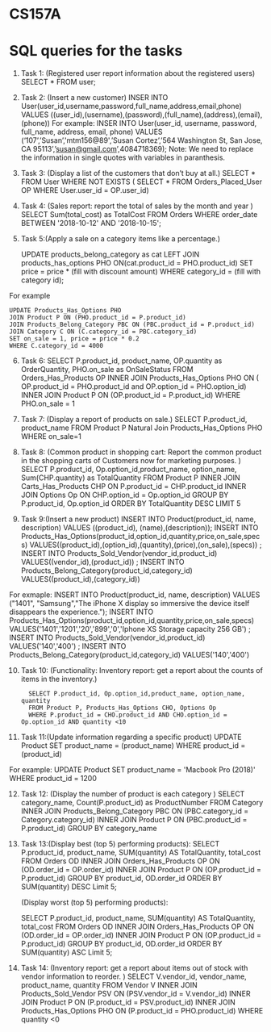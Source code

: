 # CS157A
# SQL queries for the tasks
1. Task 1: (Registered user report information about the registered users)
           SELECT * FROM user;
           
2. Task 2: (Insert a new customer)
	   INSER INTO User(user_id,username,password,full_name,address,email,phone)
	   VALUES ((user_id),(username),(password),(full_name),(address),(email),(phone))
For example:
           INSER INTO User(user_id, username, password, full_name, address, email, phone)
           VALUES (‘107’,’Susan’,'mtm156@89',’Susan Cortez’,’564 Washington St, San Jose, CA 95113’,’susan@gmail.com’,4084718369);
  Note: We need to replace the information in single quotes with variables in paranthesis.

3. Task 3: (Display a list of the customers that don’t buy at all.)
	   SELECT * 
	   FROM User
	   WHERE NOT EXISTS ( SELECT * 
			      FROM Orders_Placed_User OP
                              WHERE User.user_id = OP.user_id)
                                        
                                        

4. Task 4: (Sales report: report the total of sales by the month and year )
        SELECT Sum(total_cost) as TotalCost
	FROM Orders
	WHERE order_date BETWEEN '2018-10-12' AND '2018-10-15';
	
5. Task 5:(Apply a sale on a category items like a percentage.)
	
	UPDATE products_belong_category as cat
	LEFT JOIN products_has_options PHO ON(cat.product_id = PHO.product_id)
	SET price = price * (fill with discount amount)
	WHERE category_id = (fill with category id);
	
For example

	UPDATE Products_Has_Options PHO
	JOIN Product P ON (PHO.product_id = P.product_id)
	JOIN Products_Belong_Category PBC ON (PBC.product_id = P.product_id)
	JOIN Category C ON (C.category_id = PBC.category_id)
	SET on_sale = 1, price = price * 0.2
	WHERE C.category_id = 4000



6. Task 6:
	SELECT P.product_id, product_name, OP.quantity as OrderQuantity, PHO.on_sale as OnSaleStatus 
	FROM Orders_Has_Products OP 
		INNER JOIN Products_Has_Options PHO ON ( OP.product_id = PHO.product_id and OP.option_id = PHO.option_id) 
            	INNER JOIN Product P ON (OP.product_id = P.product_id) 
	WHERE PHO.on_sale = 1


                                
7. Task 7: (Display a report of products on sale.)
	SELECT P.product_id, product_name
	FROM  Product P
		Natural Join Products_Has_Options PHO 
	WHERE on_sale=1
	   
8. Task 8: (Common product in shopping cart: Report the common product in the shopping carts of Customers now for marketing purposes. )
          SELECT P.product_id, Op.option_id,product_name, option_name, Sum(CHP.quantity) as TotalQuantity
          FROM Product P
	       INNER JOIN Carts_Has_Products CHP ON P.product_id = CHP.product_id
               INNER JOIN Options Op ON CHP.option_id = Op.option_id
          GROUP BY P.product_id, Op.option_id
	  ORDER BY TotalQuantity DESC 
     	 LIMIT 5 
          
9. Task 9:(Insert a new product)
	INSERT INTO Product(product_id, name, description) 
		VALUES ((product_id), (name),(description));
	INSERT INTO Products_Has_Options(product_id,option_id,quantity,price,on_sale,specs) 
		VALUES((product_id),(option_id),(quantity),(price),(on_sale),(specs)) ;
	INSERT INTO Products_Sold_Vendor(vendor_id,product_id) 
		VALUES((vendor_id),(product_id)) ;
	INSERT INTO Products_Belong_Category(product_id,category_id)
		VALUES((product_id),(category_id))

For exmaple: 
        INSERT INTO Product(product_id, name, description) 
		VALUES ("1401", "Samsung","The iPhone X display so immersive the device itself disappears the experience.");
	INSERT INTO Products_Has_Options(product_id,option_id,quantity,price,on_sale,specs) 
		VALUES('1401','1201','20','899','0','Iphone XS Storage capacity 256 GB') ;
	INSERT INTO Products_Sold_Vendor(vendor_id,product_id) 
		VALUES('140','400') ;
	INSERT INTO Products_Belong_Category(product_id,category_id)
		VALUES('140','400')
	   

10. Task 10: (Functionality: Inventory report: get a report about the counts of items in the inventory.)

          SELECT P.product_id, Op.option_id,product_name, option_name, quantity
          FROM Product P, Products_Has_Options CHO, Options Op 
          WHERE P.product_id = CHO.product_id AND CHO.option_id = Op.option_id AND quantity <10
	  
11. Task 11:(Update information regarding a specific product)
	UPDATE Product
   	SET product_name = (product_name)
	WHERE product_id = (product_id)

For example: 
	UPDATE Product
   	SET product_name = 'Macbook Pro (2018)'
	WHERE product_id = 1200
	
	
12. Task 12: (Display the number of product is each category )
	SELECT category_name, Count(P.product_id) as ProductNumber
	FROM Category
		INNER JOIN Products_Belong_Category PBC ON (PBC.category_id = Category.category_id)
            	INNER JOIN Product P ON (PBC.product_id = P.product_id)
	GROUP BY category_name

	
	
13. Task 13:(Display best (top 5) performing products):
	SELECT P.product_id, product_name, SUM(quantity) AS TotalQuantity, total_cost
	FROM Orders OD
		INNER JOIN Orders_Has_Products OP ON (OD.order_id = OP.order_id)
            	INNER JOIN Product P ON (OP.product_id = P.product_id)
	GROUP BY product_id, OD.order_id
	ORDER BY SUM(quantity) DESC
	Limit 5;
	
	(Display worst (top 5) performing products):
	
	SELECT P.product_id, product_name, SUM(quantity) AS TotalQuantity, total_cost
	FROM Orders OD
		INNER JOIN Orders_Has_Products OP ON (OD.order_id = OP.order_id)
            	INNER JOIN Product P ON (OP.product_id = P.product_id)
	GROUP BY product_id, OD.order_id
	ORDER BY SUM(quantity) ASC
	Limit 5;

14. Task 14: (Inventory report: get a report about items out of stock with vendor information to reorder. )
           SELECT V.vendor_id, vendor_name, product_name, quantity
          FROM Vendor V
		INNER JOIN Products_Sold_Vendor PSV ON (PSV.vendor_id = V.vendor_id)
                INNER JOIN Product P ON (P.product_id = PSV.product_id)
                INNER JOIN Products_Has_Options PHO ON (P.product_id = PHO.product_id)
          WHERE quantity <0







